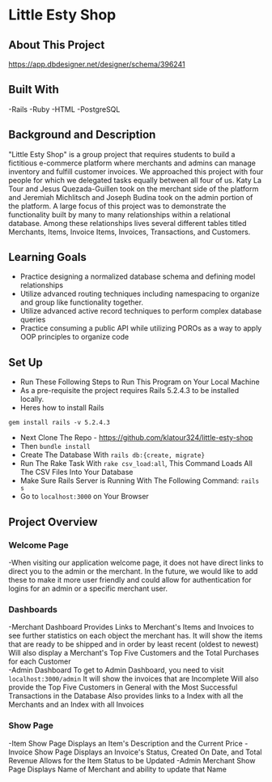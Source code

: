 # Little Esty Shop

## About This Project

https://app.dbdesigner.net/designer/schema/396241

## Built With
  -Rails
  -Ruby
  -HTML
  -PostgreSQL
  
## Background and Description
"Little Esty Shop" is a group project that requires students to build a fictitious e-commerce platform where merchants and admins can manage inventory and fulfill customer invoices. We approached this project with four people for which we delegated tasks equally between all four of us. Katy La Tour and Jesus Quezada-Guillen took on the merchant side of the platform and Jeremiah Michlitsch and Joseph Budina took on the admin portion of the platform. A large focus of this project was to demonstrate the functionality built by many to many relationships within a relational database. Among these relationships lives several different tables titled Merchants, Items, Invoice Items, Invoices, Transactions, and Customers.

## Learning Goals
- Practice designing a normalized database schema and defining model relationships
- Utilize advanced routing techniques including namespacing to organize and group like functionality together.
- Utilize advanced active record techniques to perform complex database queries
- Practice consuming a public API while utilizing POROs as a way to apply OOP principles to organize code

## Set Up
- Run These Following Steps to Run This Program on Your Local Machine
- As a pre-requisite the project requires Rails 5.2.4.3 to be installed locally.
- Heres how to install Rails
```
gem install rails -v 5.2.4.3
```

- Next Clone The Repo - https://github.com/klatour324/little-esty-shop
- Then ```bundle install```
- Create The Database With ```rails db:{create, migrate}```
- Run The Rake Task With ```rake csv_load:all```, This Command Loads All The CSV Files Into Your Database
- Make Sure Rails Server is Running With The Following Command: ```rails s```
- Go to ```localhost:3000``` on Your Browser
## Project Overview
### Welcome Page
-When visiting our application welcome page, it does not have direct links to direct you to the admin or the merchant. In the future, we would like to add these to make it more user friendly and could allow for authentication for logins for an admin or a specific merchant user.

### Dashboards
-Merchant Dashboard
Provides Links to Merchant's Items and Invoices to see further statistics on each object the merchant has.
It will show the items that are ready to be shipped and in order by least recent (oldest to newest)
Will also display a Merchant's Top Five Customers and the Total Purchases for each Customer  
-Admin Dashboard
To get to Admin Dashboard, you need to visit ```localhost:3000/admin```
It will show the invoices that are Incomplete
Will also provide the Top Five Customers in General with the Most Successful Transactions in the Database
Also provides links to a Index with all the Merchants and an Index with all Invoices

### Show Page
-Item Show Page
Displays an Item's Description and the Current Price
-Invoice Show Page
 Displays an Invoice's Status, Created On Date, and Total Revenue
 Allows for the Item Status to be Updated
 -Admin Merchant Show Page
 Displays Name of Merchant and ability to update that Name
